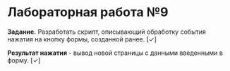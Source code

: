 # Лабораторная работа №9

**Задание.** Разработать скрипт, описывающий обработку события нажатия на кнопку формы, созданной ранее. [✓]

**Результат нажатия** - вывод новой страницы с данными введенными в форму. [✓]
